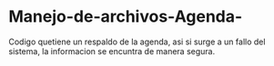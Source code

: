 # Manejo-de-archivos-Agenda-
Codigo quetiene un respaldo de la agenda, asi si surge a un fallo del sistema, la informacion se encuntra de manera segura.
